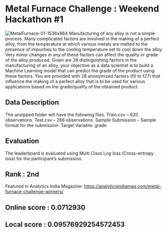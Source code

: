 # Metal Furnace Challenge : Weekend Hackathon #1

![MetalFurnace-01-1536x864](https://user-images.githubusercontent.com/56091634/83670461-d5726700-a5f0-11ea-871e-8e51c5e8b444.jpg)
Manufacturing of any alloy is not a simple process. Many complicated factors are involved in the making of a perfect alloy, from the temperature at which various metals are melted to the presence of impurities to the cooling temperature set to cool down the alloy. Very minor changes in any of these factors can affect the quality or grade of the alloy produced.
Given are 28 distinguishing factors in the manufacturing of an alloy, your objective as a data scientist is to build a Machine Learning model that can predict the grade of the product using these factors.
You are provided with 28 anonymized factors (f0 to f27) that influence the making of a perfect alloy that is to be used for various applications based on the grade/quality of the obtained product.

## Data Description
The unzipped folder will have the following files.
Train.csv – 620 observations.
Test.csv – 266 observations.
Sample Submission – Sample format for the submission.
Target Variable: grade

## Evaluation
The leaderboard is evaluated using Multi Class Log loss (Cross-entropy loss) for the participant’s submission.

## Rank : 2nd
Featured in Analytics India Magazine: https://analyticsindiamag.com/metal-furnace-challenge-winners/

## Online score : 0.0712930

## Local score : 0.09576929254572453
